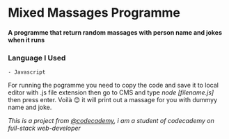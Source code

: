 # Mixed Massages Programme
#### A programme that return random massages with person name and jokes when it runs

### Language I Used


    - Javascript

For running the pogramme you need to copy the code and save it to local editor with .js file extension then go to CMS and type *node [filename.js]* then press enter. Voilà 😊 it will print out a massage for you with dummyy name and joke.

*This is a project from [@codecademy](https://www.codecademy.com/), i am a student of codecademy on full-stack web-developer*